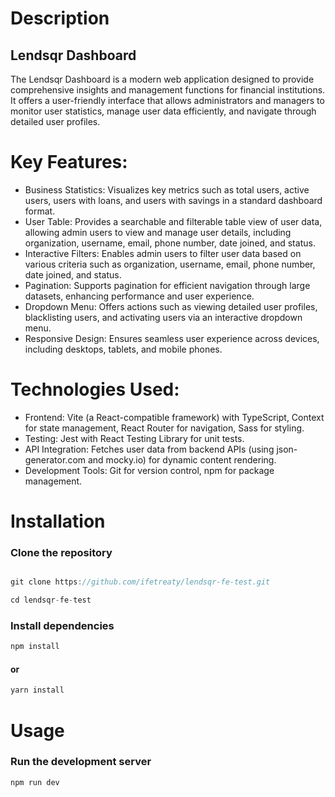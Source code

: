# Description

## Lendsqr Dashboard

The Lendsqr Dashboard is a modern web application designed to provide comprehensive insights and management functions for financial institutions. It offers a user-friendly interface that allows administrators and managers to monitor user statistics, manage user data efficiently, and navigate through detailed user profiles.

# Key Features:

- Business Statistics: Visualizes key metrics such as total users, active users, users with loans, and users with savings in a standard dashboard format.
- User Table: Provides a searchable and filterable table view of user data, allowing admin users to view and manage user details, including organization, username, email, phone number, date joined, and status.
- Interactive Filters: Enables admin users to filter user data based on various criteria such as organization, username, email, phone number, date joined, and status.
- Pagination: Supports pagination for efficient navigation through large datasets, enhancing performance and user experience.
- Dropdown Menu: Offers actions such as viewing detailed user profiles, blacklisting users, and activating users via an interactive dropdown menu.
- Responsive Design: Ensures seamless user experience across devices, including desktops, tablets, and mobile phones.

# Technologies Used:

- Frontend: Vite (a React-compatible framework) with TypeScript, Context for state management, React Router for navigation, Sass for styling.
- Testing: Jest with React Testing Library for unit tests.
- API Integration: Fetches user data from backend APIs (using json-generator.com and mocky.io) for dynamic content rendering.
- Development Tools: Git for version control, npm for package management.

# Installation

### Clone the repository

```js

git clone https://github.com/ifetreaty/lendsqr-fe-test.git

```

```js
cd lendsqr-fe-test

```

### Install dependencies

```js
npm install

```

#### or


```js
yarn install

```

# Usage

### Run the development server

```js
npm run dev

```
